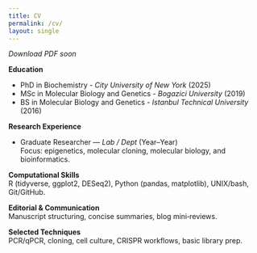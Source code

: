 ```yaml
---
title: CV
permalink: /cv/
layout: single
---
```


*Download PDF soon*

**Education**  
- PhD in Biochemistry - *City University of New York* (2025)
- MSc in Molecular Biology and Genetics - *Bogazici University* (2019)
- BS in Molecular Biology and Genetics - *Istanbul Technical University* (2016)

**Research Experience**  
- Graduate Researcher — *Lab / Dept* (Year–Year)  
  Focus: epigenetics, molecular cloning, molecular biology, and bioinformatics.

**Computational Skills**  
R (tidyverse, ggplot2, DESeq2), Python (pandas, matplotlib), UNIX/bash, Git/GitHub.

**Editorial & Communication**  
Manuscript structuring, concise summaries, blog mini‑reviews.

**Selected Techniques**  
PCR/qPCR, cloning, cell culture, CRISPR workflows, basic library prep.
